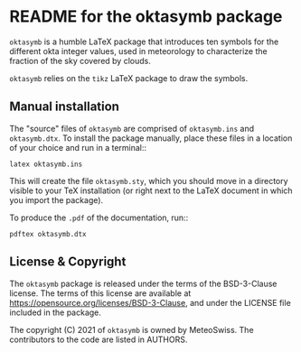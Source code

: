 # README for the oktasymb package

`oktasymb` is a humble LaTeX package that introduces ten symbols for the different okta integer values, used in meteorology to characterize the fraction of the sky covered by clouds.

`oktasymb` relies on the `tikz` LaTeX package to draw the symbols.

## Manual installation

The "source" files of `oktasymb` are comprised of `oktasymb.ins` and `oktasymb.dtx`. To install the package manually, place these files in a location of your choice and run in a terminal::

    latex oktasymb.ins

This will create the file `oktasymb.sty`, which you should move in a directory visible to your TeX installation (or right next to the LaTeX document in which you import the package). 

To produce the `.pdf` of the documentation, run::

    pdftex oktasymb.dtx

## License & Copyright

The `oktasymb` package is released under the terms of the BSD-3-Clause license. The terms of this license are available at https://opensource.org/licenses/BSD-3-Clause, and under the LICENSE file included in the package.

The copyright (C) 2021 of `oktasymb` is owned by MeteoSwiss. The contributors to the code are listed in AUTHORS. 
